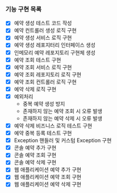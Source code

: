 ### 기능 구현 목록
- [x] 예약 생성 테스트 코드 작성
- [x] 예약 컨트롤러 생성 로직 구현
- [x] 예약 생성 서비스 로직 구현
- [x] 예약 생성 레포지터리 인터페이스 생성
- [x] 인메모리 예약 레포지토리 구현체 생성
- [x] 예약 조회 테스트 구현
- [x] 예약 조회 서비스 로직 구현
- [x] 예약 조회 레포지토리 로직 구현
- [x] 예약 조회 컨트롤러 로직 구현
- [x] 예약 삭제 로직 구현
- [x] 예외처리
  - 중복 예약 생성 방지
  - 존재하지 않는 예약 조회 시 오류 발생
  - 존재하지 않는 예약 삭제 시 오류 발생
- [x] 예약 삭제 비즈니스 로직 테스트 구현
- [x] 예약 중복 등록 테스트 구현
- [x] Exception 핸들러 및 커스텀 Exception 구현
- [x] 콘솔 예약 추가 구현
- [x] 콘솔 예약 조회 구현
- [x] 콘솔 예약 삭제 구현
- [x] 웹 애플리케이션 예약 추가 구현
- [x] 웹 애플리케이션 예약 조회 구현
- [x] 웹 애플리케이션 예약 삭제 구현
